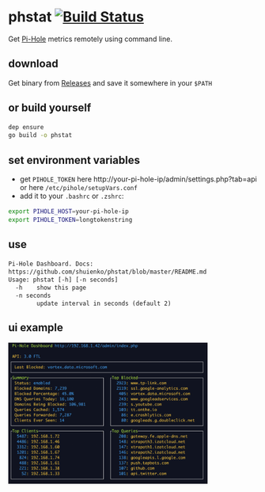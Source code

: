 # phstat [![Build Status](https://travis-ci.org/shuienko/phstat.svg?branch=master)](https://travis-ci.org/shuienko/phstat)
Get [Pi-Hole](https://github.com/pi-hole/pi-hole) metrics remotely using command line.

## download

Get binary from [Releases](https://github.com/shuienko/phstat/releases) and save it somewhere in your `$PATH`

## or build yourself
```bash
dep ensure
go build -o phstat
```

## set environment variables
* get `PIHOLE_TOKEN` here http://your-pi-hole-ip/admin/settings.php?tab=api or here `/etc/pihole/setupVars.conf`
* add it to your `.bashrc` or `.zshrc`:

```bash
export PIHOLE_HOST=your-pi-hole-ip
export PIHOLE_TOKEN=longtokenstring
```


## use

```
Pi-Hole Dashboard. Docs: https://github.com/shuienko/phstat/blob/master/README.md
Usage: phstat [-h] [-n seconds]
  -h	show this page
  -n seconds
    	update interval in seconds (default 2)
```

## ui example
<img src="./phstat.png" alt="macOC 10.13; iTerm2 app; Menlo Regular 12pt.)" width="80%">


